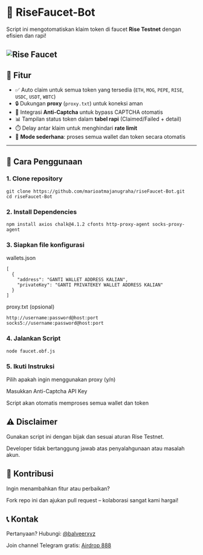 # 🚀 RiseFaucet-Bot

Script ini mengotomatiskan klaim token di faucet **Rise Testnet** dengan efisien dan rapi!

![Rise Faucet](https://github.com/user-attachments/assets/0e8d8783-6281-4262-88a0-5ea0b229b0bb)
---

## 📌 Fitur
- ✅ Auto claim untuk semua token yang tersedia (`ETH`, `MOG`, `PEPE`, `RISE`, `USDC`, `USDT`, `WBTC`)
- 🔒 Dukungan **proxy** (`proxy.txt`) untuk koneksi aman
- 🔐 Integrasi **Anti-Captcha** untuk bypass CAPTCHA otomatis
- 📊 Tampilan status token dalam **tabel rapi** (Claimed/Failed + detail)
- ⏱️ Delay antar klaim untuk menghindari **rate limit**
- 🎯 **Mode sederhana**: proses semua wallet dan token secara otomatis

---

## 🚀 Cara Penggunaan

### 1. Clone repository
```
git clone https://github.com/marioatmajanugraha/riseFaucet-Bot.git
cd riseFaucet-Bot
```

### 2. Install Dependencies
```
npm install axios chalk@4.1.2 cfonts http-proxy-agent socks-proxy-agent
```

### 3. Siapkan file konfigurasi
wallets.json
```
[
  {
    "address": "GANTI WALLET ADDRESS KALIAN",
    "privateKey": "GANTI PRIVATEKEY WALLET ADDRESS KALIAN"
  }
]
```

proxy.txt (opsional)
```
http://username:password@host:port
socks5://username:password@host:port
```

### 4. Jalankan Script
```
node faucet.obf.js
```

### 5. Ikuti Instruksi
Pilih apakah ingin menggunakan proxy (y/n)

Masukkan Anti-Captcha API Key

Script akan otomatis memproses semua wallet dan token

## ⚠️ Disclaimer
Gunakan script ini dengan bijak dan sesuai aturan Rise Testnet.

Developer tidak bertanggung jawab atas penyalahgunaan atau masalah akun.

## 🤝 Kontribusi
Ingin menambahkan fitur atau perbaikan?

Fork repo ini dan ajukan pull request – kolaborasi sangat kami hargai!

## 📞 Kontak
Pertanyaan? Hubungi: [@balveerxyz](https://t.me/balveerxyz)

Join channel Telegram gratis: [Airdrop 888](https://t.me/airdroplocked)
